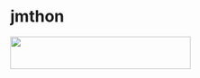 # jmthon

<p align="left"><a href="https://heroku.com/deploy?template=https://github.com/kareemmando/roz"> <img src="https://img.shields.io/badge/Deploy%20To%20Heroku-purple?style=for-the-badge&logo=heroku" width="320" height="58.45"/></a></p>
